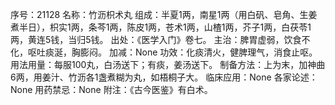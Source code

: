 序号：21128
名称：竹沥枳术丸
组成：半夏1两，南星1两（用白矾、皂角、生姜煮半日），枳实1两，条芩1两，陈皮1两，苍术1两，山楂1两，芥子1两，白茯苓1两，黄连5钱，当归5钱。
出处：《医学入门》卷七。
主治：脾胃虚弱，饮食不化，呕吐痰涎，胸膨闷。
加减：None
功效：化痰清火，健脾理气，消食止呕。
用法用量：每服100丸，白汤送下；有痰，姜汤送下。
制备方法：上为末，加神曲6两，用姜汁、竹沥各1盏煮糊为丸，如梧桐子大。
临床应用：None
各家论述：None
用药禁忌：None
附注：《古今医鉴》有白术。
